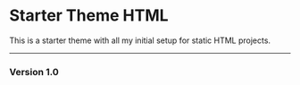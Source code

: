 # Starter Theme HTML

This is a starter theme with all my initial setup for static HTML projects.

---

### Version 1.0
